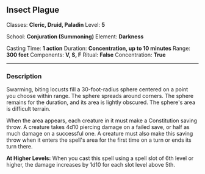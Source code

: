 ## Insect Plague

Classes: **Cleric, Druid, Paladin**
Level: **5**

School: **Conjuration (Summoning)**
Element: **Darkness**

Casting Time: **1 action**
Duration: **Concentration, up to 10 minutes**
Range: **300 feet**
Components: **V, S, F**
Ritual: **False**
Concentration: **True**

------

### Description

Swarming, biting locusts fill a 30-foot-radius sphere centered on a point you choose within range. The sphere spreads around corners. The sphere remains for the duration, and its area is lightly obscured. The sphere's area is difficult terrain.

When the area appears, each creature in it must make a Constitution saving throw. A creature takes 4d10 piercing damage on a failed save, or half as much damage on a successful one. A creature must also make this saving throw when it enters the spell's area for the first time on a turn or ends its turn there.

**At Higher Levels:** When you cast this spell using a spell slot of 6th level or higher, the damage increases by 1d10 for each slot level above 5th.